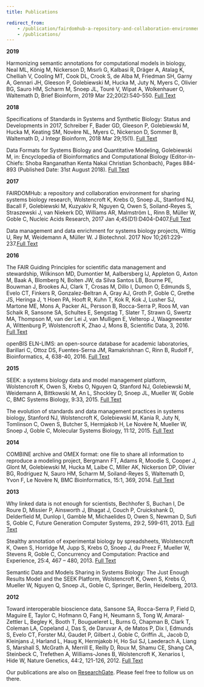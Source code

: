 ```yaml
---
title: Publications

redirect_from:
    - /publication/fairdomhub-a-repository-and-collaboration-environment-for-sharing-systems-biology-research/
    - /publications/
---
```



**2019**

Harmonizing semantic annotations for computational models in biology, Neal ML, König M, Nickerson D, Mısırlı G, Kalbasi R, Dräger A, Atalag K, Chelliah V, Cooling MT, Cook DL, Crook S, de Alba M, Friedman SH, Garny A, Gennari JH, Gleeson P, Golebiewski M, Hucka M, Juty N, Myers C, Olivier BG, Sauro HM, Scharm M, Snoep JL, Touré V, Wipat A, Wolkenhauer O, Waltemath D, Brief Bioinform, 2019 Mar 22;20(2):540-550. [Full Text](https://doi.org/10.1093/bib/bby087)

**2018**

Specifications of Standards in Systems and Synthetic Biology: Status and Developments in 2017, Schreiber F, Bader GD, Gleeson P, Golebiewski M, Hucka M, Keating SM, Novère NL, Myers C, Nickerson D, Sommer B, Waltemath D, J Integr Bioinform, 2018 Mar 29;15(1). [Full Text](https://doi.org/10.1515/jib-2018-0013)

Data Formats for Systems Biology and Quantitative Modeling, Golebiewski M,  in: Encyclopedia of Bioinformatics and Computational Biology (Editor-in-Chiefs: Shoba Ranganathan Kenta Nakai Christian Schonbach), Pages 884-893 (Published Date: 31st August 2018). [Full Text](https://doi.org/10.1016/B978-0-12-809633-8.20471-8)

**2017**

FAIRDOMHub: a repository and collaboration environment for sharing systems biology research, Wolstencroft K, Krebs O, Snoep JL, Stanford NJ, Bacall F, Golebiewski M, Kuzyakiv R, Nguyen Q, Owen S, Soiland-Reyes S, Straszewski J, van Niekerk DD, Williams AR, Malmström L, Rinn B, Müller W, Goble C, Nucleic Acids Research, 2017 Jan 4;45(D1):D404-D407.[Full Text](https://doi.org/10.1093/nar/gkw1032)

Data management and data enrichment for systems biology projects, Wittig U, Rey M, Weidemann A, Müller W. J Biotechnol. 2017 Nov 10;261:229-237.[Full Text](https://doi.org/10.1016/j.jbiotec.2017.06.007)

**2016**

The FAIR Guiding Principles for scientific data management and stewardship, Wilkinson MD, Dumontier M, Aalbersberg IJ, Appleton G, Axton M, Baak A, Blomberg N, Boiten JW, da Silva Santos LB, Bourne PE, Bouwman J, Brookes AJ, Clark T, Crosas M, Dillo I, Dumon O, Edmunds S, Evelo CT, Finkers R, Gonzalez-Beltran A, Gray AJ, Groth P, Goble C, Grethe JS, Heringa J, ‘t Hoen PA, Hooft R, Kuhn T, Kok R, Kok J, Lusher SJ, Martone ME, Mons A, Packer AL, Persson B, Rocca-Serra P, Roos M, van Schaik R, Sansone SA, Schultes E, Sengstag T, Slater T, Strawn G, Swertz MA, Thompson M, van der Lei J, van Mulligen E, Velterop J, Waagmeester A, Wittenburg P, Wolstencroft K, Zhao J, Mons B, Scientific Data, 3, 2016. [Full Text](https://doi.org/10.1038/sdata.2016.18)

openBIS ELN-LIMS: an open-source database for academic laboratories, Barillari C, Ottoz DS, Fuentes-Serna JM, Ramakrishnan C, Rinn B, Rudolf F, Bioinformatics, 4,  638-40, 2016. [Full Text](https://doi.org/10.1093/bioinformatics/btv606)

**2015**

SEEK: a systems biology data and model management platform, Wolstencroft K, Owen S, Krebs O, Nguyen Q, Stanford NJ, Golebiewski M, Weidemann A, Bittkowski M, An L, Shockley D, Snoep JL, Mueller W, Goble C, BMC Systems Biology, 9:33,  2015. [Full Text](https://doi.org/10.1186/s12918-015-0174-y)

The evolution of standards and data management practices in systems biology, Stanford NJ, Wolstencroft K, Golebiewski M, Kania R, Juty N, Tomlinson C, Owen S, Butcher S, Hermjakob H, Le Novère N, Mueller W, Snoep J, Goble C, Molecular Systems Biology, 11:12, 2015. [Full Text](https://doi.org/10.15252/msb.20156053)

**2014**

COMBINE archive and OMEX format: one file to share all information to reproduce a modeling project, Bergmann FT, Adams R, Moodie S, Cooper J, Glont M, Golebiewski M, Hucka M, Laibe C, Miller AK, Nickerson DP, Olivier BG, Rodriguez N, Sauro HM, Scharm M, Soiland-Reyes S, Waltemath D, Yvon F, Le Novère N, BMC Bioinformatics, 15:1, 369, 2014. [Full Text](https://doi.org/10.1186/s12859-014-0369-z)

**2013**

Why linked data is not enough for scientists, Bechhofer S, Buchan I, De Roure D, Missier P, Ainsworth J, Bhagat J, Couch P, Cruickshank D, Delderfield M, Dunlop I, Gamble M, Michaelides D, Owen S, Newman D, Sufi S, Goble C, Future Generation Computer Systems, 29:2, 599-611, 2013. [Full Text](https://doi.org/10.1016/j.future.2011.08.004)

Stealthy annotation of experimental biology by spreadsheets, Wolstencroft K, Owen S, Horridge M, Jupp S, Krebs O, Snoep J, du Preez F, Mueller W, Stevens R, Goble C, Concurrency and Computation: Practice and Experience, 25:4, 467 – 480, 2013. [Full Text](https://doi.org/10.1002/cpe.2941)

Semantic Data and Models Sharing in Systems Biology: The Just Enough Results Model and the SEEK Platform, Wolstencroft K, Owen S, Krebs O, Mueller W, Nguyen Q, Snoep JL, Goble C, Springer, Berlin, Heidelberg, 2013.

**2012**

Toward interoperable bioscience data, Sansone SA, Rocca-Serra P, Field D, Maguire E, Taylor C, Hofmann O, Fang H, Neumann S, Tong W, Amaral-Zettler L, Begley K, Booth T, Bougueleret L, Burns G, Chapman B, Clark T, Coleman LA, Copeland J, Das S, de Daruvar A, de Matos P, Dix I, Edmunds S, Evelo CT, Forster MJ, Gaudet P, Gilbert J, Goble C, Griffin JL, Jacob D, Kleinjans J, Harland L, Haug K, Hermjakob H, Ho Sui SJ, Laederach A, Liang S, Marshall S, McGrath A, Merrill E, Reilly D, Roux M, Shamu CE, Shang CA, Steinbeck C, Trefethen A, Williams-Jones B, Wolstencroft K, Xenarios I, Hide W, Nature Genetics, 44:2, 121-126, 2012. [Full Text](https://doi.org/10.1038/ng.1054)

Our publications are also on [ResearchGate](https://www.researchgate.net/project/FAIRDOM).  Please feel free to follow us on there.


